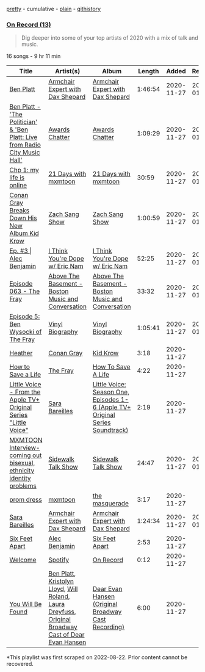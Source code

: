 [pretty](/playlists/pretty/37i9dQZF1EOyQ41S5A0V74.md) - cumulative - [plain](/playlists/plain/37i9dQZF1EOyQ41S5A0V74) - [githistory](https://github.githistory.xyz/mackorone/spotify-playlist-archive/blob/main/playlists/plain/37i9dQZF1EOyQ41S5A0V74)

### [On Record \(13\)](https://open.spotify.com/playlist/37i9dQZF1EOyQ41S5A0V74)

> Dig deeper into some of your top artists of 2020 with a mix of talk and music.

16 songs - 9 hr 11 min

| Title | Artist(s) | Album | Length | Added | Removed |
|---|---|---|---|---|---|
| [Ben Platt](https://open.spotify.com/episode/4b75NPb8OTh9aDsWszMyav) | [Armchair Expert with Dax Shepard](https://open.spotify.com/show/6kAsbP8pxwaU2kPibKTuHE) | [Armchair Expert with Dax Shepard](https://open.spotify.com/show/6kAsbP8pxwaU2kPibKTuHE) | 1:46:54 | 2020-11-27 | 2023-01-18 |
| [Ben Platt \- 'The Politician' & 'Ben Platt: Live from Radio City Music Hall'](https://open.spotify.com/episode/174aTOW4JVCHBtb7mSa1yF) | [Awards Chatter](https://open.spotify.com/show/3FVrMC7m9dWVXfEZyucaF9) | [Awards Chatter](https://open.spotify.com/show/3FVrMC7m9dWVXfEZyucaF9) | 1:09:29 | 2020-11-27 | 2023-01-18 |
| [Chp 1: my life is online](https://open.spotify.com/episode/4y3BbDpdJsXTkxXrJKardo) | [21 Days with mxmtoon](https://open.spotify.com/show/7k2gNSLZnopnh6pcvkQACK) | [21 Days with mxmtoon](https://open.spotify.com/show/7k2gNSLZnopnh6pcvkQACK) | 30:59 | 2020-11-27 | 2023-01-18 |
| [Conan Gray Breaks Down His New Album Kid Krow](https://open.spotify.com/episode/6ojbroZbrUuySp86bvPOPu) | [Zach Sang Show](https://open.spotify.com/show/6QRSZ1xqP5uUMgmHw3gBPL) | [Zach Sang Show](https://open.spotify.com/show/6QRSZ1xqP5uUMgmHw3gBPL) | 1:00:59 | 2020-11-27 | 2023-01-18 |
| [Ep\. \#3 \| Alec Benjamin](https://open.spotify.com/episode/7HztB2eoxJl0EkBzRdU4qq) | [I Think You're Dope w/ Eric Nam](https://open.spotify.com/show/6wCxoCzOin6F2J6HKxkuWr) | [I Think You're Dope w/ Eric Nam](https://open.spotify.com/show/6wCxoCzOin6F2J6HKxkuWr) | 52:25 | 2020-11-27 | 2023-01-18 |
| [Episode 063 \- The Fray](https://open.spotify.com/episode/5fPlNJ255AqdYqofn2qZBm) | [Above The Basement \- Boston Music and Conversation](https://open.spotify.com/show/0YVXXsRqTBxcgEeckV0U16) | [Above The Basement \- Boston Music and Conversation](https://open.spotify.com/show/0YVXXsRqTBxcgEeckV0U16) | 33:32 | 2020-11-27 | 2023-01-18 |
| [Episode 5: Ben Wysocki of The Fray](https://open.spotify.com/episode/0MfQm1ubaSyVQ7qNJ1nj9R) | [Vinyl Biography](https://open.spotify.com/show/534jgfpUs7wrgSwYwZyBnC) | [Vinyl Biography](https://open.spotify.com/show/534jgfpUs7wrgSwYwZyBnC) | 1:05:41 | 2020-11-27 | 2023-01-18 |
| [Heather](https://open.spotify.com/track/4xqrdfXkTW4T0RauPLv3WA) | [Conan Gray](https://open.spotify.com/artist/4Uc8Dsxct0oMqx0P6i60ea) | [Kid Krow](https://open.spotify.com/album/2CMlkzFI2oDAy5MbyV7OV5) | 3:18 | 2020-11-27 |  |
| [How to Save a Life](https://open.spotify.com/track/5fVZC9GiM4e8vu99W0Xf6J) | [The Fray](https://open.spotify.com/artist/0zOcE3mg9nS6l3yxt1Y0bK) | [How To Save A Life](https://open.spotify.com/album/1IM3GwptCGYjRkzCBolyFK) | 4:22 | 2020-11-27 |  |
| [Little Voice \- From the Apple TV+ Original Series "Little Voice"](https://open.spotify.com/track/4Uuyj8yUFKn5m60d2NZuva) | [Sara Bareilles](https://open.spotify.com/artist/2Sqr0DXoaYABbjBo9HaMkM) | [Little Voice: Season One, Episodes 1\-6 \(Apple TV+ Original Series Soundtrack\)](https://open.spotify.com/album/2Ggt8sptJt9rFCdt8Q68NH) | 2:19 | 2020-11-27 |  |
| [MXMTOON Interview\- coming out bisexual, ethnicity identity problems](https://open.spotify.com/episode/2Qc4hW61OKHofGm6ssiiu8) | [Sidewalk Talk Show](https://open.spotify.com/show/4XecmmFwKTjbacFxsbosg7) | [Sidewalk Talk Show](https://open.spotify.com/show/4XecmmFwKTjbacFxsbosg7) | 24:47 | 2020-11-27 | 2023-01-18 |
| [prom dress](https://open.spotify.com/track/2xCGBWfzTe8l2kvHpgvB6M) | [mxmtoon](https://open.spotify.com/artist/0HthCchcL0kVLHTr113Vk1) | [the masquerade](https://open.spotify.com/album/5mNk0mLiGcJHLGiT0mjHmX) | 3:17 | 2020-11-27 |  |
| [Sara Bareilles](https://open.spotify.com/episode/1Q9CEksVSd4FGPyDVF8C2h) | [Armchair Expert with Dax Shepard](https://open.spotify.com/show/6kAsbP8pxwaU2kPibKTuHE) | [Armchair Expert with Dax Shepard](https://open.spotify.com/show/6kAsbP8pxwaU2kPibKTuHE) | 1:24:34 | 2020-11-27 | 2023-01-18 |
| [Six Feet Apart](https://open.spotify.com/track/22AJMMJMaQ3qtTwlegrKcm) | [Alec Benjamin](https://open.spotify.com/artist/5IH6FPUwQTxPSXurCrcIov) | [Six Feet Apart](https://open.spotify.com/album/0sW48R4zooMyCQyYQSt8xi) | 2:53 | 2020-11-27 |  |
| [Welcome](https://open.spotify.com/track/5OyDrpEkADJhlSvnopHuQ8) | [Spotify](https://open.spotify.com/artist/5UUG83KSlqPhrBssrducWV) | [On Record](https://open.spotify.com/album/6Tja0wl37TsdQx2o6Ev5zH) | 0:12 | 2020-11-27 |  |
| [You Will Be Found](https://open.spotify.com/track/1H7Zqkq54andtaSSnLRrfp) | [Ben Platt](https://open.spotify.com/artist/6qGkLCMQkNGOJ079iEcC5k), [Kristolyn Lloyd](https://open.spotify.com/artist/31Rv7Yk0rBrYdQ0ELNZDaR), [Will Roland](https://open.spotify.com/artist/2FYB9zfwe2ayj4zfNeh466), [Laura Dreyfuss](https://open.spotify.com/artist/5hqM93qFRmwRv3QGrLO0jK), [Original Broadway Cast of Dear Evan Hansen](https://open.spotify.com/artist/5bi4lyuj5ZrayYKlibl9ij) | [Dear Evan Hansen \(Original Broadway Cast Recording\)](https://open.spotify.com/album/0LhDyJXelg31FKLW5GDcKi) | 6:00 | 2020-11-27 |  |

\*This playlist was first scraped on 2022-08-22. Prior content cannot be recovered.

